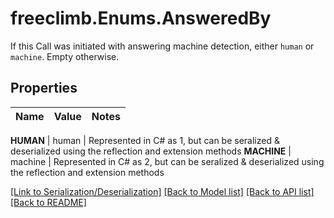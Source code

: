 # freeclimb.Enums.AnsweredBy
If this Call was initiated with answering machine detection, either `human` or `machine`. Empty otherwise.


## Properties

Name | Value | Notes
------------ | ------------- | -------------

**HUMAN** | human | Represented in C# as 1, but can be seralized & deserialized using the reflection and extension methods
**MACHINE** | machine | Represented in C# as 2, but can be seralized & deserialized using the reflection and extension methods



[[Link to Serialization/Deserialization]](../README.md#documentation-for-serialization-deserialization) [[Back to Model list]](../README.md#documentation-for-models) [[Back to API list]](../README.md#documentation-for-api-endpoints) [[Back to README]](../README.md)



